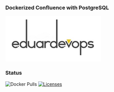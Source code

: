### Dockerized Confluence with PostgreSQL

![Logo](./assets/logo.jpg)

### Status
<img alt="Docker Pulls" src="https://img.shields.io/docker/pulls/eduardevops/dockerized-jira8-postgresql" style="max-width:100%;"> <a href="https://www.gnu.org/licenses/gpl-3.0/"> <img alt="Licenses" src="https://img.shields.io/badge/License-GPLv3-blue.svg" style="max-width:100%;"> </a>
